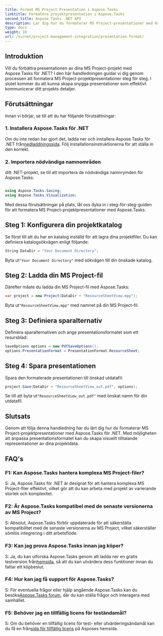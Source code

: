```yaml
---
title: Format MS Project Presentation i Aspose.Tasks
linktitle: Formatera projektpresentation i Aspose.Tasks
second_title: Aspose.Tasks .NET API
description: Lär dig hur du formaterar MS Project-presentationer med Aspose.Tasks för .NET. Förbättra visualisering och kommunikation av projektdetaljer utan ansträngning.
type: docs
weight: 10
url: /sv/net/project-management-integration/presentation-format/
---
```

## Introduktion

Vill du förbättra presentationen av dina MS Project-projekt med Aspose.Tasks för .NET? I den här handledningen guidar vi dig genom processen att formatera MS Project-projektpresentationer steg för steg. I slutet kommer du att kunna skapa snygga presentationer som effektivt kommunicerar ditt projekts detaljer.

## Förutsättningar

Innan vi börjar, se till att du har följande förutsättningar:

### 1. Installera Aspose.Tasks för .NET

 Om du inte redan har gjort det, ladda ner och installera Aspose.Tasks för .NET från[nedladdningssida](https://releases.aspose.com/tasks/net/). Följ installationsinstruktionerna för att ställa in den korrekt.

### 2. Importera nödvändiga namnområden

ditt .NET-projekt, se till att importera de nödvändiga namnrymden för Aspose.Tasks:

```csharp

using Aspose.Tasks.Saving;
using Aspose.Tasks.Visualization;
```

Med dessa förutsättningar på plats, låt oss dyka in i steg-för-steg-guiden för att formatera MS Project-projektpresentationer med Aspose.Tasks.

## Steg 1: Konfigurera din projektkatalog

Se först till att du har en katalog inställd för att lagra dina projektfiler. Du kan definiera katalogsökvägen enligt följande:

```csharp
String DataDir = "Your Document Directory";
```

 Byta ut`"Your Document Directory"` med sökvägen till din önskade katalog.

## Steg 2: Ladda din MS Project-fil

Därefter måste du ladda din MS Project-fil med Aspose.Tasks:

```csharp
var project = new Project(DataDir + "ResourceSheetView.mpp");
```

 Byta ut`"ResourceSheetView.mpp"` med namnet på din MS Project-fil.

## Steg 3: Definiera sparalternativ

Definiera sparalternativen och ange presentationsformatet som ett resursblad:

```csharp
SaveOptions options = new PdfSaveOptions();
options.PresentationFormat = PresentationFormat.ResourceSheet;
```

## Steg 4: Spara presentationen

Spara den formaterade presentationen till önskad utdatafil:

```csharp
project.Save(DataDir + "ResourceSheetView_out.pdf", options);
```

 Se till att byta ut`"ResourceSheetView_out.pdf"` med önskat namn för din utdatafil.

## Slutsats

Genom att följa denna handledning har du lärt dig hur du formaterar MS Project-projektpresentationer med Aspose.Tasks för .NET. Med möjligheten att anpassa presentationsformatet kan du skapa visuellt tilltalande representationer av dina projektdata.

## FAQ's

### F1: Kan Aspose.Tasks hantera komplexa MS Project-filer?
S: Ja, Aspose.Tasks för .NET är designat för att hantera komplexa MS Project-filer effektivt, vilket gör att du kan arbeta med projekt av varierande storlek och komplexitet.

### F2: Är Aspose.Tasks kompatibel med de senaste versionerna av MS Project?
S: Absolut, Aspose.Tasks förblir uppdaterade för att säkerställa kompatibilitet med de senaste versionerna av MS Project, vilket säkerställer sömlös integrering i ditt arbetsflöde.

### F3: Kan jag prova Aspose.Tasks innan jag köper?
 S: Ja, du kan utforska Aspose.Tasks genom att ladda ner en gratis testversion från[hemsida](https://releases.aspose.com/), så att du kan utvärdera dess funktioner innan du fattar ett köpbeslut.

### F4: Hur kan jag få support för Aspose.Tasks?
 S: För eventuella frågor eller hjälp angående Aspose.Tasks kan du besöka[Aspose.Tasks forum](https://forum.aspose.com/c/tasks/15), där du kan ställa frågor och interagera med samhället.

### F5: Behöver jag en tillfällig licens för teständamål?
 S: Om du behöver en tillfällig licens för test- eller utvärderingsändamål kan du få en från[sida för tillfällig licens](https://purchase.aspose.com/temporary-license/) på Asposes hemsida.